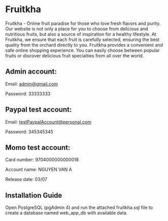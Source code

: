 # Fruitkha

Fruitkha - Online fruit paradise for those who love fresh flavors and purity. Our website is not only a place for you to choose from delicious and nutritious fruits, but also a source of inspiration for a healthy lifestyle. At Fruitkha, we ensure that each fruit is carefully selected, ensuring the best quality from the orchard directly to you. Fruitkha provides a convenient and safe online shopping experience. You can easily choose between popular fruits or discover delicious fruit specialties from all over the world.

## Admin account:

Email: admin@gmail.com

Password: 33333333

## Paypal test account:

Email: testPaypalAccount@personal.com

Password: 345345345

## Momo test account:

Card number: 9704000000000018

Account name: NGUYEN VAN A

Release date: 03/07

## Installation Guide

Open PostgreSQL (pgAdmin 4) and run the attached fruitkha.sql file to create a database named web_app_db with available data.
